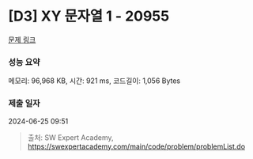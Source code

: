 # [D3] XY 문자열 1 - 20955 

[문제 링크](https://swexpertacademy.com/main/code/problem/problemDetail.do?contestProbId=AY_gm8_6NjcDFAVF) 

### 성능 요약

메모리: 96,968 KB, 시간: 921 ms, 코드길이: 1,056 Bytes

### 제출 일자

2024-06-25 09:51



> 출처: SW Expert Academy, https://swexpertacademy.com/main/code/problem/problemList.do